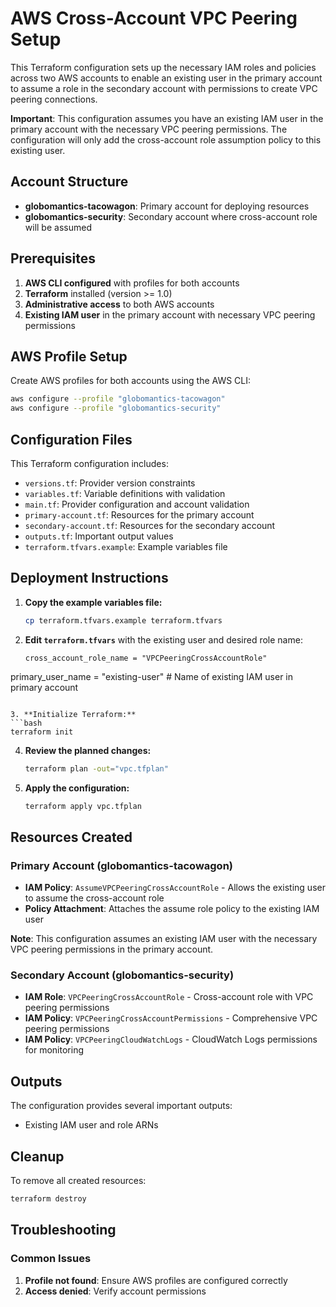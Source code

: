 # AWS Cross-Account VPC Peering Setup

This Terraform configuration sets up the necessary IAM roles and policies across two AWS accounts to enable an existing user in the primary account to assume a role in the secondary account with permissions to create VPC peering connections.

**Important**: This configuration assumes you have an existing IAM user in the primary account with the necessary VPC peering permissions. The configuration will only add the cross-account role assumption policy to this existing user.

## Account Structure

* **globomantics-tacowagon**: Primary account for deploying resources
* **globomantics-security**: Secondary account where cross-account role will be assumed

## Prerequisites

1. **AWS CLI configured** with profiles for both accounts
2. **Terraform** installed (version >= 1.0)
3. **Administrative access** to both AWS accounts
4. **Existing IAM user** in the primary account with necessary VPC peering permissions

## AWS Profile Setup

Create AWS profiles for both accounts using the AWS CLI:

```bash
aws configure --profile "globomantics-tacowagon"
aws configure --profile "globomantics-security"
```

## Configuration Files

This Terraform configuration includes:

- `versions.tf`: Provider version constraints
- `variables.tf`: Variable definitions with validation
- `main.tf`: Provider configuration and account validation
- `primary-account.tf`: Resources for the primary account
- `secondary-account.tf`: Resources for the secondary account
- `outputs.tf`: Important output values
- `terraform.tfvars.example`: Example variables file

## Deployment Instructions

1. **Copy the example variables file:**
   ```bash
   cp terraform.tfvars.example terraform.tfvars
   ```

2. **Edit `terraform.tfvars`** with the existing user and desired role name:
   ```hcl
   cross_account_role_name = "VPCPeeringCrossAccountRole"
primary_user_name       = "existing-user" # Name of existing IAM user in primary account
   ```

3. **Initialize Terraform:**
   ```bash
   terraform init
   ```

4. **Review the planned changes:**
   ```bash
   terraform plan -out="vpc.tfplan"
   ```

5. **Apply the configuration:**
   ```bash
   terraform apply vpc.tfplan
   ```

## Resources Created

### Primary Account (globomantics-tacowagon)

- **IAM Policy**: `AssumeVPCPeeringCrossAccountRole` - Allows the existing user to assume the cross-account role
- **Policy Attachment**: Attaches the assume role policy to the existing IAM user

**Note**: This configuration assumes an existing IAM user with the necessary VPC peering permissions in the primary account.

### Secondary Account (globomantics-security)

- **IAM Role**: `VPCPeeringCrossAccountRole` - Cross-account role with VPC peering permissions
- **IAM Policy**: `VPCPeeringCrossAccountPermissions` - Comprehensive VPC peering permissions
- **IAM Policy**: `VPCPeeringCloudWatchLogs` - CloudWatch Logs permissions for monitoring

## Outputs

The configuration provides several important outputs:

- Existing IAM user and role ARNs

## Cleanup

To remove all created resources:

```bash
terraform destroy
```

## Troubleshooting

### Common Issues

1. **Profile not found**: Ensure AWS profiles are configured correctly
2. **Access denied**: Verify account permissions
